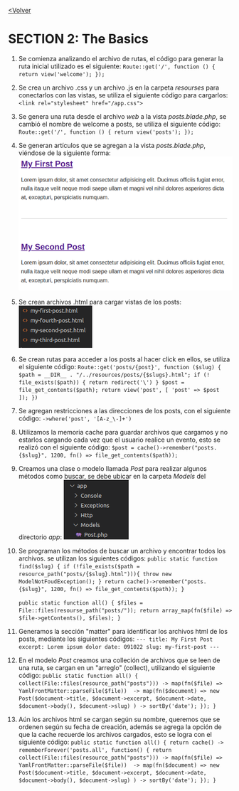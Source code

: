 [<Volver](../Readme.md)

# SECTION 2: The Basics

1. Se comienza analizando el archivo de rutas, el código para generar la ruta inicial utilizado es el siguiente:
    `Route::get('/', function () {
        return view('welcome');
    });`

2. Se crea un archivo .css y un archivo .js en la carpeta *resourses* para conectarlos con las vistas, se utiliza el siguiente código para cargarlos:
   `<link rel="stylesheet" href="/app.css">`

3. Se genera una ruta desde el archivo *web* a la vista *posts.blade.php*, se cambió el nombre de welcome a posts, se utiliza el siguiente código:
    `Route::get('/', function () {
        return view('posts');
    });` 

4. Se generan artículos que se agregan a la vista *posts.blade.php*, viéndose de la siguiente forma:
   ![articles](../images/articles.png)

5. Se crean archivos .html para cargar vistas de los posts:
   ![htmlFiles](../images/htmlFiles.png)

6. Se crean rutas para acceder a los posts al hacer click en ellos, se utiliza el siguiente código:
    `Route::get('posts/{post}', function ($slug) {
        $path = __DIR__ . "/../resources/posts/{$slugs}.html";
        if (! file_exists($path)) {
            return redirect('\')
        }
        $post = file_get_contents($path);
        return view('post', [
            'post' => $post 
        ]);
    })`

7. Se agregan restricciones a las direcciones de los posts, con el siguiente código:
    `->where('post', '[A-z_\-]+')`

8. Utilizamos la memoria cache para guardar archivos que cargamos y no estarlos cargando cada vez que el usuario realice un evento, esto se realizó con el 
    siguiente código:
    `$post = cache()->remember("posts.{$slug}", 1200, fn() => file_get_contents($path));`

9. Creamos una clase o  modelo llamada *Post* para realizar algunos métodos como buscar, se debe ubicar en la carpeta *Models* del directorio *app*:
    ![PostModel](../images/PostModel.png)

10. Se programan los métodos de buscar un archivo y encontrar todos los archivos. se utilizan los siguientes códigos:
    `public static function find($slug) {
        if (!file_exists($path = resource_path("posts/{$slug}.html"))){
            throw new ModelNotFoudException();
        }
        return cache()->remember("posts.{$slug}", 1200, fn() => file_get_contents($path));
    }`

    `public static function all() {
        $files = File::files(resourse_path("posts/"));
        return array_map(fn($file) => $file->getContents(), $files);
    }`

11. Generamos la sección "matter" para identificar los archivos html de los posts, mediante los siguientes códigos:
    `---
    title: My First Post
    excerpt: Lorem ipsum dolor
    date: 091022
    slug: my-first-post
    ---`

12. En el modelo *Post* creamos una colleción de archivos que se leen de una ruta, se cargan en un "arreglo" (collect), utilizando el siguiente código:
    `public static function all() {
        collect(File::files(resource_path("posts")))
            -> map(fn($file) => YamlFrontMatter::parseFile($file)) 
            -> map(fn($document) => new Post($document->title, $document->excerpt, $document->date, $document->body(), $document->slug)
            ) -> sortBy('date');
        });
    }`

13. Aún los archivos html se cargan según su nombre, queremos que se ordenen según su fecha de creación, además se agrega la opción de que la cache recuerde los archivos cargados, esto se logra con el siguiente código:
    `public static function all() {
        return cache() -> rememberForever('posts.all', function() {
            return collect(File::files(resource_path("posts")))
            -> map(fn($file) => YamlFrontMatter::parseFile($file)) 
            -> map(fn($document) => new Post($document->title, $document->excerpt, $document->date, $document->body(), $document->slug)
            ) -> sortBy('date');
        });
    }`